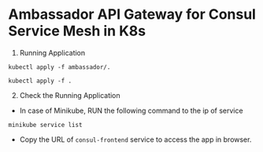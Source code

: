 # Ambassador API Gateway for Consul Service Mesh in K8s

1. Running Application
```
kubectl apply -f ambassador/.
```
```
kubectl apply -f .
```

2. Check the Running Application
- In case of Minikube, RUN the following command to the ip of service
```
minikube service list
```
- Copy the URL of `consul-frontend` service to access the app in browser.